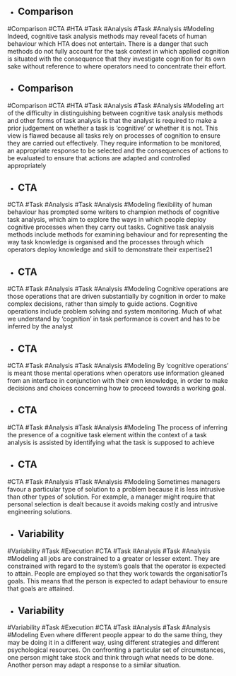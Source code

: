- ## Comparison
#Comparison #CTA #HTA #Task #Analysis #Task #Analysis  #Modeling 
Indeed, cognitive task analysis methods may reveal facets of human behaviour which HTA does not entertain. There is a danger that such methods do not fully account for the task context in which applied cognition is situated with the consequence that they investigate cognition for its own sake without reference to where operators need to concentrate their effort.

- ## Comparison
#Comparison #CTA #HTA #Task #Analysis #Task #Analysis  #Modeling 
art of the difficulty in distinguishing between cognitive task analysis methods and other forms of task analysis is that the analyst is required to make a prior judgement on whether a task is ‘cognitive’ or whether it is not. This view is flawed because all tasks rely on processes of cognition to ensure they are carried out effectively. They require information to be monitored, an appropriate response to be selected and the consequences of actions to be evaluated to ensure that actions are adapted and controlled appropriately

- ## CTA
#CTA #Task #Analysis #Task #Analysis  #Modeling 
flexibility of human behaviour has prompted some writers to champion methods of cognitive task analysis, which aim to explore the ways in which people deploy cognitive processes when they carry out tasks. Cognitive task analysis methods include methods for examining behaviour and for representing the way task knowledge is organised and the processes through which operators deploy knowledge and skill to demonstrate their expertise21

- ## CTA
#CTA #Task #Analysis #Task #Analysis  #Modeling 
Cognitive operations are those operations that are driven substantially by cognition in order to make complex decisions, rather than simply to guide actions. Cognitive operations include problem solving and system monitoring. Much of what we understand by ‘cognition’ in task performance is covert and has to be inferred by the analyst

- ## CTA
#CTA #Task #Analysis #Task #Analysis  #Modeling 
By ‘cognitive operations’ is meant those mental operations when operators use information gleaned from an interface in conjunction with their own knowledge, in order to make decisions and choices concerning how to proceed towards a working goal.

- ## CTA
#CTA #Task #Analysis #Task #Analysis  #Modeling 
The process of inferring the presence of a cognitive task element within the context of a task analysis is assisted by identifying what the task is supposed to achieve

- ## CTA
#CTA #Task #Analysis #Task #Analysis  #Modeling 
Sometimes managers favour a particular type of solution to a problem because it is less intrusive than other types of solution. For example, a manager might require that personal selection is dealt because it avoids making costly and intrusive engineering solutions.

- ## Variability
#Variability  #Task #Execution #CTA #Task #Analysis #Task #Analysis  #Modeling 
all jobs are constrained to a greater or lesser extent. They are constrained with regard to the system’s goals that the operator is expected to attain. People are employed so that they work towards the organisatiorTs goals. This means that the person is expected to adapt behaviour to ensure that goals are attained.

- ## Variability
#Variability  #Task #Execution #CTA #Task #Analysis #Task #Analysis  #Modeling 
Even where different people appear to do the same thing, they may be doing it in a different way, using different strategies and different psychological resources. On confronting a particular set of circumstances, one person might take stock and think through what needs to be done. Another person may adapt a response to a similar situation.

